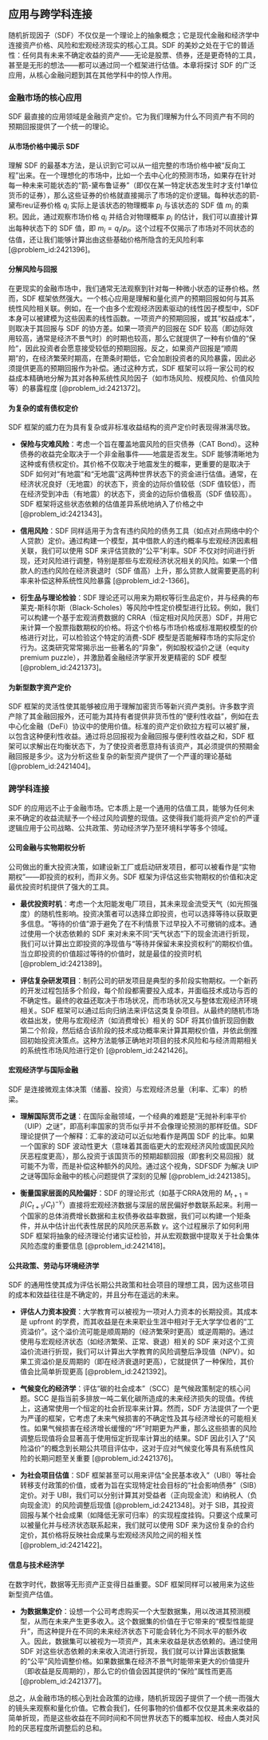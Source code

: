 ## 应用与跨学科连接

随机折现因子（SDF）不仅仅是一个理论上的抽象概念；它是现代金融和经济学中连接资产价格、风险和宏观经济现实的核心工具。SDF 的美妙之处在于它的普适性：任何具有未来不确定收益的资产——无论是股票、债券，还是更奇特的工具，甚至是无形的想法——都可以通过同一个框架进行估值。本章将探讨 SDF 的广泛应用，从核心金融问题到其在其他学科中的惊人作用。

### 金融市场的核心应用

SDF 最直接的应用领域是金融资产定价。它为我们理解为什么不同资产有不同的预期回报提供了一个统一的理论。

#### 从市场价格中揭示 SDF

理解 SDF 的最基本方法，是认识到它可以从一组完整的市场价格中被“反向工程”出来。在一个理想化的市场中，比如一个去中心化的预测市场，如果存在针对每一种未来可能状态的“箭-黛布鲁证券”（即仅在某一特定状态发生时才支付1单位货币的证券），那么这些证券的价格就直接揭示了市场的定价逻辑。每种状态的箭-黛布reu证券价格 $q_i$ 实际上是该状态的物理概率 $p_i$ 与该状态的 SDF 值 $m_i$ 的乘积。因此，通过观察市场价格 $q_i$ 并结合对物理概率 $p_i$ 的估计，我们可以直接计算出每种状态下的 SDF 值，即 $m_i = q_i / p_i$。这个过程不仅揭示了市场对不同状态的估值，还让我们能够计算出由这些基础价格所隐含的无风险利率 [@problem_id:2421396]。

#### 分解风险与回报

在更现实的金融市场中，我们通常无法观察到针对每一种微小状态的证券价格。然而，SDF 框架依然强大。一个核心应用是理解和量化资产的预期回报如何与其系统性风险相关联。例如，在一个由多个宏观经济因素驱动的线性因子模型中，SDF 本身可以被建模为这些因素的线性函数。一项资产的预期回报，或其“权益成本”，则取决于其回报与 SDF 的协方差。如果一项资产的回报在 SDF 较高（即边际效用较高，通常是经济不景气时）的时期也较高，那么它就提供了一种有价值的“保险”，因此投资者会愿意接受较低的预期回报。反之，如果资产回报是“顺周期”的，在经济繁荣时期高，在萧条时期低，它会加剧投资者的风险暴露，因此必须提供更高的预期回报作为补偿。通过这种方式，SDF 框架可以将一家公司的权益成本精确地分解为其对各种系统性风险因子（如市场风险、规模风险、价值风险等）的暴露程度 [@problem_id:2421372]。

#### 为复杂的或有债权定价

SDF 框架的威力在为具有复杂或非标准收益结构的资产定价时表现得淋漓尽致。

*   **保险与灾难风险**：考虑一个旨在覆盖地震风险的巨灾债券（CAT Bond）。这种债券的收益完全取决于一个非金融事件——地震是否发生。SDF 能够清晰地为这种或有债权定价。其价格不仅取决于地震发生的概率，更重要的是取决于 SDF 如何对“有地震”和“无地震”这两种世界状态下的资金进行估值。通常，在经济状况良好（无地震）的状态下，资金的边际价值较低（SDF 值较低），而在经济受到冲击（有地震）的状态下，资金的边际价值极高（SDF 值较高）。SDF 框架将这些状态依赖的估值差异系统地纳入了价格之中 [@problem_id:2421343]。

*   **信用风险**：SDF 同样适用于为含有违约风险的债务工具（如点对点网络中的个人贷款）定价。通过构建一个模型，其中借款人的违约概率与宏观经济因素相关联，我们可以使用 SDF 来评估贷款的“公平”利率。SDF 不仅对时间进行折现，还对风险进行调整，特别是那些与宏观经济状况相关的风险。如果一个借款人的违约风险在经济衰退时（SDF 值高）上升，那么贷款人就需要更高的利率来补偿这种系统性风险暴露 [@problem_id:2-1366]。

*   **衍生品与理论检验**：SDF 理论还可以用来为期权等衍生品定价，并与经典的布莱克-斯科尔斯（Black-Scholes）等风险中性定价模型进行比较。例如，我们可以构建一个基于宏观消费数据的 CRRA（恒定相对风险厌恶）SDF，并用它来计算一个股票指数期权的价格。将这个价格与市场价格或标准期权模型的价格进行对比，可以检验这个特定的消费-SDF 模型是否能解释市场的实际定价行为。这类研究常常揭示出一些著名的“异象”，例如股权溢价之谜（equity premium puzzle），并激励着金融经济学家开发更精密的 SDF 模型 [@problem_id:2421373]。

#### 为新型数字资产定价

SDF 框架的灵活性使其能够被应用于理解加密货币等新兴资产类别。许多数字资产除了其金融回报外，还可能为其持有者提供非货币性的“便利性收益”，例如在去中心化金融（DeFi）协议中的使用价值。标准的资产定价欧拉方程可以被扩展，以包含这种便利性收益。通过将总回报视为金融回报与便利性收益之和，SDF 框架可以求解出在均衡状态下，为了使投资者愿意持有该资产，其必须提供的预期金融回报是多少。这为分析这些复杂的新型资产提供了一个严谨的理论基础 [@problem_id:2421404]。

### 跨学科连接

SDF 的应用远不止于金融市场。它本质上是一个通用的估值工具，能够为任何未来不确定的收益流赋予一个经过风险调整的现值。这使得我们能将资产定价的严谨逻辑应用于公司战略、公共政策、劳动经济学乃至环境科学等多个领域。

#### 公司金融与实物期权分析

公司做出的重大投资决策，如建设新工厂或启动研发项目，都可以被看作是“实物期权”——即投资的权利，而非义务。SDF 框架为评估这些实物期权的价值和决定最优投资时机提供了强大的工具。

*   **最优投资时机**：考虑一个太阳能发电厂项目，其未来现金流受天气（如光照强度）的随机性影响。投资决策者可以选择立即投资，也可以选择等待以获取更多信息。“等待的价值”源于避免了在不利情景下过早投入不可撤销的成本。通过使用一个状态依赖的 SDF 来对未来不同“天气状态”下的现金流进行折现，我们可以计算出立即投资的净现值与“等待并保留未来投资权利”的期权价值。当立即投资的价值超过等待的价值时，就是最佳的投资时机 [@problem_id:2421389]。

*   **评估复杂研发项目**：制药公司的研发项目是典型的多阶段实物期权。一个新药的开发过程包括多个阶段，每个阶段都需要投入成本，并面临技术成功与否的不确定性。最终的收益还取决于市场状况，而市场状况又与整体宏观经济环境相关。SDF 框架可以通过后向归纳法来评估这类复杂项目。从最终的随机市场收益出发，使用与宏观经济（如消费增长）相关的 SDF 将其价值折现回倒数第二个阶段，然后结合该阶段的技术成功概率来计算其期权价值，并依此倒推回初始投资决策点。这种方法能够正确地对项目的技术风险和与经济周期相关的系统性市场风险进行定价 [@problem_id:2421426]。

#### 宏观经济学与国际金融

SDF 是连接微观主体决策（储蓄、投资）与宏观经济总量（利率、汇率）的桥梁。

*   **理解国际货币之谜**：在国际金融领域，一个经典的难题是“无抛补利率平价（UIP）之谜”，即高利率国家的货币似乎并不会像理论预测的那样贬值。SDF 理论提供了一个解释：汇率的波动可以近似地看作是两国 SDF 的比率。如果一个国家的 SDF 波动性更大（意味着其面临更大的宏观经济风险或国民风险厌恶程度更高），那么投资于该国货币的预期超额回报（即套利交易回报）就可能不为零，而是补偿这种额外的风险。通过这个视角，SDFSDF 为解决 UIP 之谜等国际金融中的核心问题提供了深刻的见解 [@problem_id:2421385]。

*   **衡量国家层面的风险偏好**：SDF 的理论形式（如基于CRRA效用的 $M_{t+1} = \beta (C_{t+1}/C_t)^{-\gamma}$）直接将宏观经济数据与深层的居民偏好参数联系起来。利用一个国家的总体消费增长数据和主权债券收益率数据，我们可以构建一个矩条件，并从中估计出代表性居民的风险厌恶系数 $\gamma$。这个过程展示了如何利用 SDF 框架将抽象的经济理论付诸实证检验，并从宏观数据中提取关于社会集体风险态度的重要信息 [@problem_id:2421418]。

#### 公共政策、劳动与环境经济学

SDF 的通用性使其成为评估长期公共政策和社会项目的理想工具，因为这些项目的成本和效益往往是不确定的，并且分布在遥远的未来。

*   **评估人力资本投资**：大学教育可以被视为一项对人力资本的长期投资。其成本是 upfront 的学费，而其收益是在未来职业生涯中相对于无大学学位者的“工资溢价”。这个溢价流可能是顺周期的（经济繁荣时更高）或逆周期的。通过使用与宏观经济状态（如经济繁荣、正常、衰退）相关的 SDF 来对这个工资溢价流进行折现，我们可以计算出大学教育的风险调整后净现值（NPV）。如果工资溢价是反周期的（即在经济衰退时更高），它就提供了一种保险，其价值会比简单折现更高 [@problem_id:2421392]。

*   **气候变化的经济学**：评估“碳的社会成本”（SCC）是气候政策制定的核心问题。SCC 是指当前多排放一吨二氧化碳所造成的未来经济损失的现值。传统上，这通常使用一个恒定的社会折现率来计算。然而，SDF 方法提供了一个更为严谨的框架，它考虑了未来气候损害的不确定性及其与经济增长的可能相关性。如果气候损害在经济增长缓慢的“坏”时期更为严重，那么这些损害的风险调整后现值将会显著高于使用恒定折现率计算出的结果。SDF 因此引入了“风险溢价”的概念到长期公共项目评估中，这对于应对气候变化等具有系统性风险的长期问题至关重要 [@problem_id:2421376]。

*   **为社会项目估值**：SDF 框架甚至可以用来评估“全民基本收入”（UBI）等社会转移支付政策的价值，或者为旨在实现特定社会目标的“社会影响债券”（SIB）定价。对于 UBI，我们可以分别计算其对受益者（正向现金流）和纳税人（负向现金流）的风险调整后现值 [@problem_id:2421348]。对于 SIB，其投资回报与某个社会成果（如降低无家可归率）的实现程度挂钩。只要这个成果可以被量化并与经济状态联系起来，我们就可以使用 SDF 来为这份复杂的合约定价，其价格将反映社会成果与宏观经济风险之间的相关性 [@problem_id:2421422]。

#### 信息与技术经济学

在数字时代，数据等无形资产正变得日益重要。SDF 框架同样可以被用来为这些新型资产估值。

*   **为数据集定价**：设想一个公司考虑购买一个大型数据集，用以改进其预测模型，从而在未来产生更多收入。这个数据集的价值在于它带来的“模型性能提升”，而这种提升在不同的未来经济状态下可能会转化为不同水平的额外收入。因此，数据集可以被视为一项资产，其未来收益是状态依赖的。通过使用 SDF 对这些状态依赖的未来收入流进行折现，我们就可以计算出该数据集的“公平”风险调整价格。如果数据集在经济不景气时能带来更大的价值提升（即收益是反周期的），那么它的价值会因其提供的“保险”属性而更高 [@problem_id:2421377]。

总之，从金融市场的核心到社会政策的边缘，随机折现因子提供了一个统一而强大的镜头来观察和量化价值。它教会我们，任何事物的价值都不仅仅是其未来收益的简单折现，而是这些收益在不同时间和不同世界状态下的概率加权、经由人类对风险的厌恶程度所调整后的总和。